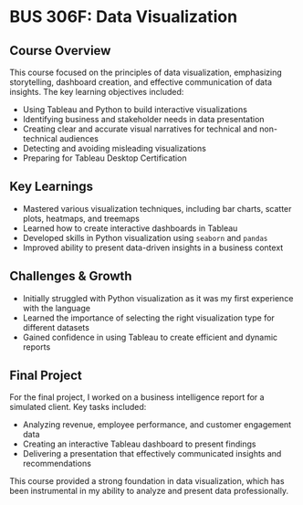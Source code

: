 # BUS 306F: Data Visualization

## Course Overview
This course focused on the principles of data visualization, emphasizing storytelling, dashboard creation, and effective communication of data insights. The key learning objectives included:

- Using Tableau and Python to build interactive visualizations
- Identifying business and stakeholder needs in data presentation
- Creating clear and accurate visual narratives for technical and non-technical audiences
- Detecting and avoiding misleading visualizations
- Preparing for Tableau Desktop Certification

## Key Learnings
- Mastered various visualization techniques, including bar charts, scatter plots, heatmaps, and treemaps
- Learned how to create interactive dashboards in Tableau
- Developed skills in Python visualization using `seaborn` and `pandas`
- Improved ability to present data-driven insights in a business context

## Challenges & Growth
- Initially struggled with Python visualization as it was my first experience with the language
- Learned the importance of selecting the right visualization type for different datasets
- Gained confidence in using Tableau to create efficient and dynamic reports

## Final Project
For the final project, I worked on a business intelligence report for a simulated client. Key tasks included:
- Analyzing revenue, employee performance, and customer engagement data
- Creating an interactive Tableau dashboard to present findings
- Delivering a presentation that effectively communicated insights and recommendations

This course provided a strong foundation in data visualization, which has been instrumental in my ability to analyze and present data professionally.
